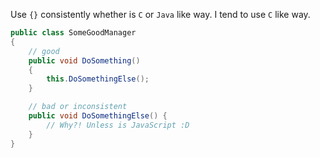Use `{}` consistently whether is `C` or `Java` like way. I tend to use `C` like way.

```csharp
public class SomeGoodManager
{
	// good
	public void DoSomething()
	{
		this.DoSomethingElse();
	}

	// bad or inconsistent
	public void DoSomethingElse() {
		// Why?! Unless is JavaScript :D
	}
}
```